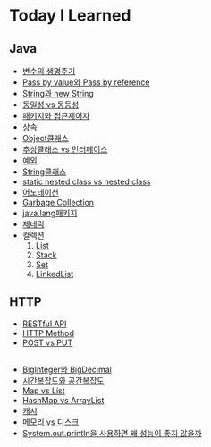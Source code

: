 # Today I Learned


## Java
* [변수의 생명주기](https://github.com/dilmah0203/TIL/blob/main/Java/%EB%B3%80%EC%88%98%EC%9D%98%20%EC%83%9D%EB%AA%85%EC%A3%BC%EA%B8%B0.md)
* [Pass by value와 Pass by reference](https://github.com/dilmah0203/TIL/blob/main/Java/Pass%20by%20value%EC%99%80%20Pass%20by%20reference.md)
* [String과 new String](https://github.com/dilmah0203/TIL/blob/main/Java/String%EA%B3%BC%20new%20String.md)
* [동일성 vs 동등성](https://github.com/dilmah0203/TIL/blob/main/Java/%E1%84%83%E1%85%A9%E1%86%BC%E1%84%8B%E1%85%B5%E1%86%AF%E1%84%89%E1%85%A5%E1%86%BC(Identity)%20vs%20%E1%84%83%E1%85%A9%E1%86%BC%E1%84%83%E1%85%B3%E1%86%BC%E1%84%89%E1%85%A5%E1%86%BC(Equality).md)
* [패키지와 접근제어자](https://github.com/dilmah0203/TIL/blob/main/Java/%ED%8C%A8%ED%82%A4%EC%A7%80%EC%99%80%20%EC%A0%91%EA%B7%BC%20%EC%A0%9C%EC%96%B4%EC%9E%90.md)
* [상속](https://github.com/dilmah0203/TIL/blob/main/Java/%EC%83%81%EC%86%8D.md)
* [Object클래스](https://github.com/dilmah0203/TIL/blob/main/Java/Object%ED%81%B4%EB%9E%98%EC%8A%A4.md)
* [추상클래스 vs 인터페이스](https://github.com/dilmah0203/TIL/blob/main/Java/%E1%84%8E%E1%85%AE%E1%84%89%E1%85%A1%E1%86%BC%E1%84%8F%E1%85%B3%E1%86%AF%E1%84%85%E1%85%A2%E1%84%89%E1%85%B3%20vs%20%E1%84%8B%E1%85%B5%E1%86%AB%E1%84%90%E1%85%A5%E1%84%91%E1%85%A6%E1%84%8B%E1%85%B5%E1%84%89%E1%85%B3.md)
* [예외](https://github.com/dilmah0203/TIL/blob/main/Java/%E1%84%8B%E1%85%A8%E1%84%8B%E1%85%AC.md)
* [String클래스](https://github.com/dilmah0203/TIL/blob/main/Java/String%ED%81%B4%EB%9E%98%EC%8A%A4.md)
* [static nested class vs nested class](https://github.com/dilmah0203/TIL/blob/main/Java/static%20nested%20class%20vs%20non-static%20nested%20class.md)
* [어노테이션](https://github.com/dilmah0203/TIL/blob/main/Java/%EC%96%B4%EB%85%B8%ED%85%8C%EC%9D%B4%EC%85%98.md)
* [Garbage Collection](https://github.com/dilmah0203/TIL/blob/main/Java/Garbage%20Collection.md)
* [java.lang패키지](https://github.com/dilmah0203/TIL/blob/main/Java/java.lang%20%ED%8C%A8%ED%82%A4%EC%A7%80.md)
* [제네릭](https://github.com/dilmah0203/TIL/blob/main/Java/%EC%A0%9C%EB%84%A4%EB%A6%AD.md)
* 컬렉션
  1. [List](https://github.com/dilmah0203/TIL/blob/main/Java/List.md)
  2. [Stack](https://github.com/dilmah0203/TIL/blob/main/Java/Stack.md)
  3. [Set](https://github.com/dilmah0203/TIL/blob/main/Java/Set.md)
  4. [LinkedList](https://github.com/dilmah0203/TIL/blob/main/Java/LinkedList.md)


## HTTP
* [RESTful API](https://github.com/dilmah0203/TIL/blob/main/HTTP/RESTful%20API.md)
* [HTTP Method](https://github.com/dilmah0203/TIL/blob/main/HTTP/HTTP%20Method.md)
* [POST vs PUT](https://github.com/dilmah0203/TIL/blob/main/HTTP/POST%20vs%20PUT.md)


##
* [BigInteger와 BigDecimal](https://github.com/dilmah0203/TIL/blob/main/BigInteger%EC%99%80%20BigDecimal.md)
* [시간복잡도와 공간복잡도](https://github.com/dilmah0203/TIL/blob/main/%E1%84%89%E1%85%B5%E1%84%80%E1%85%A1%E1%86%AB%E1%84%87%E1%85%A9%E1%86%A8%E1%84%8C%E1%85%A1%E1%86%B8%E1%84%83%E1%85%A9%E1%84%8B%E1%85%AA%20%E1%84%80%E1%85%A9%E1%86%BC%E1%84%80%E1%85%A1%E1%86%AB%E1%84%87%E1%85%A9%E1%86%A8%E1%84%8C%E1%85%A1%E1%86%B8%E1%84%83%E1%85%A9.md)
* [Map vs List](https://github.com/dilmah0203/TIL/blob/main/Java/Map%20vs%20List.md)
* [HashMap vs ArrayList](https://github.com/dilmah0203/TIL/blob/main/HashMap%20vs%20ArrayList.md)
* [캐시](https://github.com/dilmah0203/TIL/blob/main/%EC%BA%90%EC%8B%9C.md)
* [메모리 vs 디스크](https://github.com/dilmah0203/TIL/blob/main/%EB%A9%94%EB%AA%A8%EB%A6%AC%20vs%20%EB%94%94%EC%8A%A4%ED%81%AC.md)
* [System.out.println을 사용하면 왜 성능이 좋지 않을까](https://github.com/dilmah0203/TIL/blob/main/System.out.println.md)

